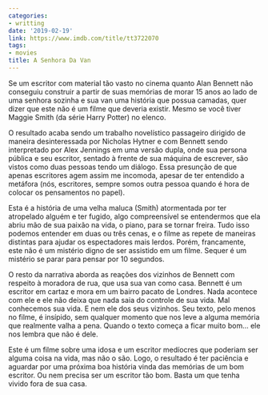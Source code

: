 ```yaml
---
categories:
- writting
date: '2019-02-19'
link: https://www.imdb.com/title/tt3722070
tags:
- movies
title: A Senhora Da Van
---
```


Se um escritor com material tão vasto no cinema quanto Alan Bennett não conseguiu construir a partir de suas memórias de morar 15 anos ao lado de uma senhora sozinha e sua van uma história que possua camadas, quer dizer que este não é um filme que deveria existir. Mesmo se você tiver Maggie Smith (da série Harry Potter) no elenco.

O resultado acaba sendo um trabalho novelístico passageiro dirigido de maneira desinteressada por Nicholas Hytner e com Bennett sendo interpretado por Alex Jennings em uma versão dupla, onde sua persona pública e seu escritor, sentado à frente de sua máquina de escrever, são vistos como duas pessoas tendo um diálogo. Essa presunção de que apenas escritores agem assim me incomoda, apesar de ter entendido a metáfora (nós, escritores, sempre somos outra pessoa quando é hora de colocar os pensamentos no papel).

Esta é a história de uma velha maluca (Smith) atormentada por ter atropelado alguém e ter fugido, algo compreensível se entendermos que ela abriu mão de sua paixão na vida, o piano, para se tornar freira. Tudo isso podemos entender em duas ou três cenas, e o filme as repete de maneiras distintas para ajudar os espectadores mais lerdos. Porém, francamente, este não é um mistério digno de ser assistido em um filme. Sequer é um mistério se parar para pensar por 10 segundos.

O resto da narrativa aborda as reações dos vizinhos de Bennett com respeito à moradora de rua, que usa sua van como casa. Bennett é um escritor em cartaz e mora em um bairro pacato de Londres. Nada acontece com ele e ele não deixa que nada saia do controle de sua vida. Mal conhecemos sua vida. E nem ele dos seus vizinhos. Seu texto, pelo menos no filme, é insípido, sem qualquer momento que nos leve a alguma memória que realmente valha a pena. Quando o texto começa a ficar muito bom... ele nos lembra que não é dele.

Este é um filme sobre uma idosa e um escritor medíocres que poderiam ser alguma coisa na vida, mas não o são. Logo, o resultado é ter paciência e aguardar por uma próxima boa história vinda das memórias de um bom escritor. Ou nem precisa ser um escritor tão bom. Basta um que tenha vivido fora de sua casa.